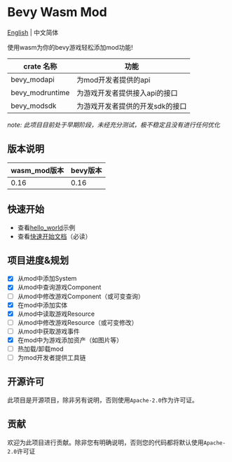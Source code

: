 # Bevy Wasm Mod

[English](README.md) | 中文简体

使用wasm为你的bevy游戏轻松添加mod功能!

| crate 名称 | 功能 |
| -- | -- |
| bevy_modapi | 为mod开发者提供的api |
| bevy_modruntime | 为游戏开发者提供接入api的接口 |
| bevy_modsdk | 为游戏开发者提供的开发sdk的接口 |

*note: 此项目目前处于早期阶段，未经充分测试，极不稳定且没有进行任何优化*

## 版本说明
| wasm_mod版本 | bevy版本 |
| -- | -- |
| 0.16 | 0.16 |

## 快速开始
- 查看[hello_world](examples/hello_world/README.md)示例
- 查看[快速开始文档](docs/zh/快速开始.md)（必读）

## 项目进度&规划
- [x] 从mod中添加System
- [x] 从mod中查询游戏Component
- [ ] 从mod中修改游戏Component（或可变查询）
- [x] 在mod中添加实体
- [x] 从mod中读取游戏Resource
- [ ] 从mod中修改游戏Resource（或可变修改）
- [ ] 从mod中获取游戏事件
- [x] 在mod中为游戏添加资产（如图片等）
- [ ] 热加载/卸载mod
- [ ] 为mod开发者提供工具链

## 开源许可
此项目是开源项目，除非另有说明，否则使用`Apache-2.0`作为许可证。

## 贡献
欢迎为此项目进行贡献。除非您有明确说明，否则您的代码都将默认使用`Apache-2.0`许可证

